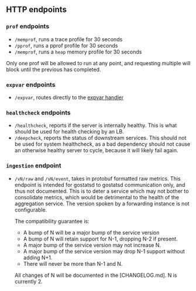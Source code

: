 ## HTTP endpoints

### `prof` endpoints
- `/memprof`, runs a trace profile for 30 seconds
- `/pprof`, runs a pprof profile for 30 seconds
- `/memprof`, runs a `heap` memory profile for 30 seconds

Only one prof will be allowed to run at any point, and requesting multiple will block until the previous has completed.

### `expvar` endpoints
- `/expvar`, routes directly to the [expvar handler](https://golang.org/pkg/expvar/#Handler)

### `healthcheck` endpoints
- `/healthcheck`, reports if the server is internally healthy.  This is what should be used for health checking by an LB.
- `/deepcheck`, reports the status of downstream services.  This should not be used for system healthcheck, as a bad
  dependency should not cause an otherwise healthy server to cycle, because it will likely fail again.

### `ingestion` endpoint
- `/vN/raw` and `/vN/event`, takes in protobuf formatted raw metrics.  This endpoint is intended for gostatsd to
  gostatsd communication only, and thus not documented. This is to deter a service which may not bother to consolidate
  metrics, which would be detrimental to the health of the aggregation service. The version spoken by a forwarding
  instance is not configurable.

  The compatibility guarantee is:
  - A bump of N will be a major bump of the service version
  - A bump of N will retain support for N-1, dropping N-2 if present.
  - A major bump of the service version may not increase N.
  - A major bump of the service version may drop N-1 support without adding N+1.
  - There will never be more than N-1 and N.

  All changes of N will be documented in the [CHANGELOG.md].  N is currently 2.

